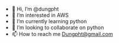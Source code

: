 - 👋 Hi, I’m @dungpht
- 👀 I’m interested in AWS
- 🌱 I’m currently learning python
- 💞️ I’m looking to collaborate on python
- 📫 How to reach me Dungpht@gmail.com

<!---
dungpht/dungpht is a ✨ special ✨ repository because its `README.md` (this file) appears on your GitHub profile.
You can click the Preview link to take a look at your changes.
--->
